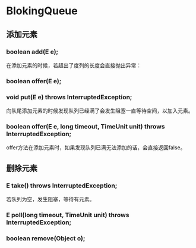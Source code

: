 # BlokingQueue


## 添加元素

### boolean add(E e);

在添加元素的时候，若超出了度列的长度会直接抛出异常：

### boolean offer(E e);

### void put(E e) throws InterruptedException;

向队尾添加元素的时候发现队列已经满了会发生阻塞一直等待空间，以加入元素。

### boolean offer(E e, long timeout, TimeUnit unit) throws InterruptedException;

offer方法在添加元素时，如果发现队列已满无法添加的话，会直接返回false。

## 删除元素

### E take() throws InterruptedException;

若队列为空，发生阻塞，等待有元素。

### E poll(long timeout, TimeUnit unit) throws InterruptedException;

### boolean remove(Object o);